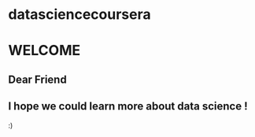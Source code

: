 # datasciencecoursera


# WELCOME

## Dear Friend

  ## I hope we could learn more about data science ! 
  
  :)
